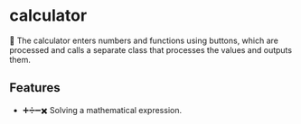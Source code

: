 # calculator
🧮 
The calculator enters numbers and functions using buttons, which are processed and calls a separate class that processes the values and outputs them.

## Features
- ➕➗➖✖️ Solving a mathematical expression.
